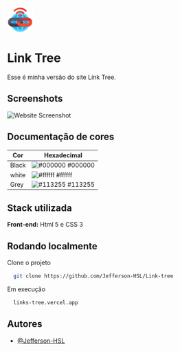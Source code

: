 ![Logo](https://github.com/Jefferson-HSL/Link-tree/blob/master/image/logo.png)


# Link Tree

Esse é minha versão do site Link Tree. 


## Screenshots

![Website Screenshot](https://github.com/Jefferson-HSL/Link-tree/blob/master/image/website-Image.png)

## Documentação de cores

| Cor               | Hexadecimal                                                |
| ----------------- | ---------------------------------------------------------------- |
| Black             | ![#000000](https://via.placeholder.com/10/000000?text=+) #000000 |
| white             | ![#ffffff](https://via.placeholder.com/10/ffffff?text=+) #ffffff |
| Grey              | ![#113255](https://via.placeholder.com/10/113255?text=+) #113255 |


## Stack utilizada

**Front-end:** Html 5 e CSS 3


## Rodando localmente

Clone o projeto

```bash
  git clone https://github.com/Jefferson-HSL/Link-tree
```

Em execução

```bash
  links-tree.vercel.app
```

## Autores

- [@Jefferson-HSL](https://www.github.com/Jefferson-HSL)
